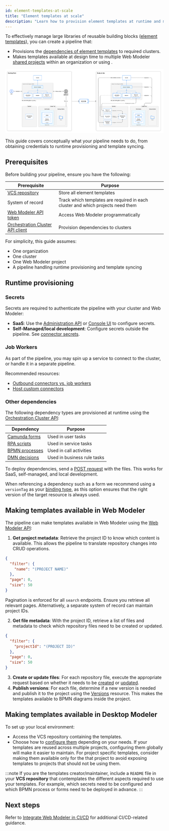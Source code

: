 ```yaml
---
id: element-templates-at-scale
title: "Element templates at scale"
description: "Learn how to provision element templates at runtime and make them available at design time across your Web Modeler organization and Desktop Modeler."
---
```


To effectively manage large libraries of reusable building blocks ([element templates](/components/concepts/element-templates.md)), you can create a pipeline that:

- Provisions the [dependencies of element templates](/components/modeler/element-templates/element-template-with-dependencies.md) to required clusters.
- Makes templates available at design time to multiple Web Modeler [shared projects](/guides/use-shared-project-for-organization-wide-collaboration.md) within an organization or using .

![Pipeline goal](./img/pipeline-goal.png)

This guide covers conceptually what your pipeline needs to do, from obtaining credentials to runtime provisioning and template syncing.

## Prerequisites

Before building your pipeline, ensure you have the following:

| Prerequisite                                                                                                                    | Purpose                                                                         |
| ------------------------------------------------------------------------------------------------------------------------------- | ------------------------------------------------------------------------------- |
| [VCS repository](https://en.wikipedia.org/wiki/Version_control)                                                                 | Store all element templates                                                     |
| System of record                                                                                                                | Track which templates are required in each cluster and which projects need them |
| [Web Modeler API token](/apis-tools/web-modeler-api/authentication.md)                                                          | Access Web Modeler programmatically                                             |
| [Orchestration Cluster API client](/apis-tools/orchestration-cluster-api-rest/orchestration-cluster-api-rest-authentication.md) | Provision dependencies to clusters                                              |

For simplicity, this guide assumes:

- One organization
- One cluster
- One Web Modeler project
- A pipeline handling runtime provisioning and template syncing

## Runtime provisioning

### Secrets

Secrets are required to authenticate the pipeline with your cluster and Web Modeler:

- **SaaS**: Use the [Administration API](/apis-tools/administration-api/administration-api-reference.md) or [Console UI](/components/console/manage-clusters/manage-secrets.md) to configure secrets.
- **Self-Managed/local development**: Configure secrets outside the pipeline. See [connector secrets](/self-managed/components/connectors/connectors-configuration.md#secrets).

### Job Workers

As part of the pipeline, you may spin up a service to connect to the cluster, or handle it in a separate pipeline.

Recommended resources:

- [Outbound connectors vs. job workers](/components/concepts/outbound-connectors-job-workers.md)
- [Host custom connectors](/components/connectors/custom-built-connectors/host-custom-connector.md)

### Other dependencies

The following dependency types are provisioned at runtime using the [Orchestration Cluster API](/apis-tools/orchestration-cluster-api-rest/orchestration-cluster-api-rest-overview.md):

| Dependency                                                            | Purpose                     |
| --------------------------------------------------------------------- | --------------------------- |
| [Camunda forms](/components/modeler/forms/camunda-forms-reference.md) | Used in user tasks          |
| [RPA scripts](/components/rpa/overview.md)                            | Used in service tasks       |
| [BPMN processes](/components/modeler/bpmn/bpmn.md)                    | Used in call activities     |
| [DMN decisions](/components/modeler/dmn/dmn.md)                       | Used in business rule tasks |

To deploy dependencies, send a [POST request](/apis-tools/orchestration-cluster-api-rest/specifications/create-deployment.api.mdx) with the files. This works for SaaS, self-managed, and local development.

When referencing a dependency such as a form we recommend using a `versionTag` as your [binding type](/components/best-practices/modeling/choosing-the-resource-binding-type.md#supported-binding-types), as this option ensures that the right version of the target resource is always used.

## Making templates available in Web Modeler

The pipeline can make templates available in Web Modeler using the [Web Modeler API](/apis-tools/web-modeler-api/index.md):

1. **Get project metadata**: Retrieve the project ID to know which content is available. This allows the pipeline to translate repository changes into CRUD operations.

```json title="POST /api/v1/projects/search"
{
  "filter": {
    "name": "(PROJECT NAME)"
  },
  "page": 0,
  "size": 50
}
```

Pagination is enforced for all `search` endpoints. Ensure you retrieve all relevant pages. Alternatively, a separate system of record can maintain project IDs.

2. **Get file metadata**: With the project ID, retrieve a list of files and metadata to check which repository files need to be created or updated.

```json
{
  "filter": {
    "projectId": "(PROJECT ID)"
  },
  "page": 0,
  "size": 50
}
```

3. **Create or update files**: For each repository file, execute the appropriate request based on whether it needs to be [created](https://modeler.camunda.io/swagger-ui/index.html#/Files/createFile) or [updated](https://modeler.camunda.io/swagger-ui/index.html#/Files/patchFile).
4. **Publish versions**: For each file, determine if a new version is needed and publish it to the project using the [Versions](https://modeler.camunda.io/swagger-ui/index.html#/Versions) resource. This makes the templates available to BPMN diagrams inside the project.

## Making templates available in Desktop Modeler

To set up your local environment:

- Access the VCS repository containing the templates.
- Choose how to [configure them](/components/modeler/desktop-modeler/element-templates/configuring-templates.md) depending on your needs. If your templates are reused across multiple projects, configuring them globally will make it easier to maintain. For project specific templates, consider making them available only for the that project to avoid exposing templates to projects that should not be using them.

:::note
If you are the templates creator/maintainer, include a `README` file in your **VCS repository** that contemplates the different aspects required to use your templates. For example, which secrets need to be configured and which BPMN process or forms need to be deployed in advance.
:::

## Next steps

Refer to [Integrate Web Modeler in CI/CD](/components/modeler/web-modeler/integrate-web-modeler-in-ci-cd.md) for additional CI/CD-related guidance.
